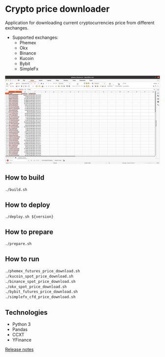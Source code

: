 # Crypto price downloader

Application for downloading current cryptocurrencies price from different exchanges.

* Supported exchanges:
  * Phemex
  * Okx
  * Binance
  * Kucoin
  * Bybit
  * SimpleFx

![Example](images/example.png)
## How to build
```bash
./build.sh
```

## How to deploy
```
./deploy.sh ${version}
```

## How to prepare
```bash
./prepare.sh
```

## How to run
```bash
./phemex_futures_price_download.sh
./kucoin_spot_price_download.sh
./binance_spot_price_download.sh
./okx_spot_price_download.sh
./bybit_futures_price_download.sh
./simplefx_cfd_price_download.sh
```

## Technologies
* Python 3
* Pandas
* CCXT
* YFinance

[Release notes](RELEASE_NOTES.md)
